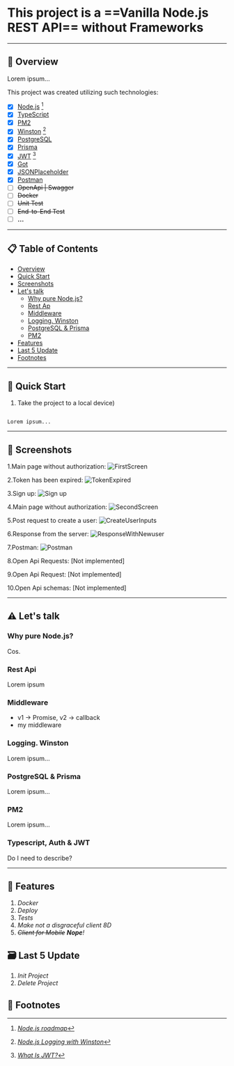 # This project is a ==Vanilla Node.js REST API== without Frameworks

---

## 👀 Overview

Lorem ipsum...

This project was created utilizing such technologies:

- [x] [Node.js](https://nodejs.org/docs/latest-v19.x/api/) [^1]
- [x] [TypeScript](https://www.typescriptlang.org/docs/handbook/typescript-from-scratch.html)
- [x] [PM2](https://pm2.keymetrics.io/docs/usage/quick-start/)
- [x] [Winston](https://www.npmjs.com/package/winston) [^2]
- [x] [PostgreSQL](https://www.postgresql.org/docs/current/tutorial-start.html)
- [x] [Prisma](https://www.prisma.io/docs)
- [x] [JWT](https://www.npmjs.com/package/jsonwebtoken) [^3]
- [x] [Got](https://www.npmjs.com/package/got)
- [x] [JSONPlaceholder](https://jsonplaceholder.typicode.com)
- [x] [Postman](https://google.com "Do it!")
- [ ] ~~OpenApi | Swagger~~
- [ ] ~~Docker~~
- [ ] ~~Unit Test~~
- [ ] ~~End-to-End Test~~
- [ ] **...**

---

## 📋 Table of Contents

- [Overview](#👀-overview)
- [Quick Start](#💾-quick-start)
- [Screenshots](#🎨-screenshots)
- [Let's talk](#⚠️-lets-talk)
  - [Why pure Node.js?](#why-pure-nodejs)
  - [Rest Ap](#rest-api)
  - [Middleware](#middleware)
  - [Logging. Winston](#logging-winston)
  - [PostgreSQL & Prisma](#postgresql--prisma)
  - [PM2](#pm2)
- [Features](#🚀-features)
- [Last 5 Update](#🗃️-last-5-update)
- [Footnotes](#🔗-footnotes)

---

## 💾 Quick Start

1. Take the project to a local device)

```

Lorem ipsum...

```

---

## 🎨 Screenshots

1.Main page without authorization:
![FirstScreen](https://user-images.githubusercontent.com/61117394/229933186-569414ff-c298-4861-951d-292d3cc6f5b0.png)

2.Token has been expired:
![TokenExpired](https://user-images.githubusercontent.com/61117394/229934656-d58766ce-fecd-409e-98d1-942f92e456e4.png)

3.Sign up:
![Sign up](https://user-images.githubusercontent.com/61117394/229932958-2ca71e2a-cf98-4b12-9512-b8917b631fbb.png)

4.Main page without authorization:
![SecondScreen](https://user-images.githubusercontent.com/61117394/229933590-3bf9928e-9191-4891-99a1-3aafeb30ffeb.png)

5.Post request to create a user:
![CreateUserInputs](https://user-images.githubusercontent.com/61117394/229933779-0c2f8611-982e-4b3e-aa18-4b42fcd013ba.png)

6.Response from the server:
![ResponseWithNewuser](https://user-images.githubusercontent.com/61117394/229935490-eb7c4d0b-ed6c-4b4f-a729-69ba8cace95b.png)

7.Postman:
![Postman](https://user-images.githubusercontent.com/61117394/229940076-2493a1f3-ec04-40ba-a7a3-8fc8c18c5d28.png)

8.Open Api Requests:
[Not implemented]

9.Open Api Request:
[Not implemented]

10.Open Api schemas:
[Not implemented]

---

## ⚠️ Let's talk

### Why pure Node.js?

Cos.

### Rest Api

Lorem ipsum

### Middleware

- v1 -> Promise, v2 -> callback
- my middleware

### Logging. Winston

Lorem ipsum...

### PostgreSQL & Prisma

Lorem ipsum...

### PM2

Lorem ipsum...

### Typescript, Auth & JWT

Do I need to describe?

---

## 🚀 Features

1. *Docker*
2. *Deploy*
3. *Tests*
4. *Make not a disgraceful client 8D*
5. *~~Client for Mobile~~ **Nope**!*

## 🗃️ Last 5 Update

1. *Init Project*
1. *Delete Project*

## 🔗 Footnotes

[^1]: [*Node.js roadmap*](https://roadmap.sh/nodejs)

[^2]: [*Node.js Logging with Winston*](https://reflectoring.io/node-logging-winston/)

[^3]: [*What Is JWT?*](https://www.akana.com/blog/what-is-jwt)
